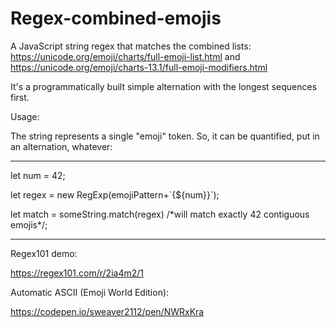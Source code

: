 # Regex-combined-emojis
A JavaScript string regex that matches the combined lists:
https://unicode.org/emoji/charts/full-emoji-list.html and https://unicode.org/emoji/charts-13.1/full-emoji-modifiers.html

It's a programmatically built simple alternation with the longest sequences first. 

Usage:

The string represents a single "emoji" token.  So, it can be quantified, put in an alternation, whatever:

---------------------------------------------------
let num = 42;

let regex = new RegExp(emojiPattern+\`{${num}}\`);

let match = someString.match(regex) /\*will match exactly 42 contiguous emojis\*/; 

----------------------------------------------------

Regex101 demo:

https://regex101.com/r/2ia4m2/1

Automatic ASCII (Emoji World Edition):

https://codepen.io/sweaver2112/pen/NWRxKra
